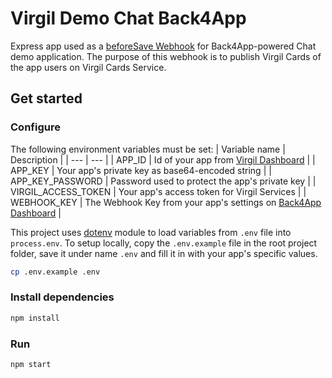 # Virgil Demo Chat Back4App

Express app used as a [beforeSave Webhook](http://docs.parseplatform.org/cloudcode/guide/#beforesave-webhooks)
for Back4App-powered Chat demo application. The purpose of this webhook is to publish Virgil Cards of the
app users on Virgil Cards Service.

## Get started

### Configure
The following environment variables must be set:
| Variable name | Description |
| --- | --- |
| APP_ID | Id of your app from [Virgil Dashboard](https://developer.virgilsecurity.com/account/dashboard/) |
| APP_KEY | Your app's private key as base64-encoded string |
| APP_KEY_PASSWORD | Password used to protect the app's private key |
| VIRGIL_ACCESS_TOKEN | Your app's access token for Virgil Services |
| WEBHOOK_KEY | The Webhook Key from your app's settings on [Back4App Dashboard](https://dashboard.back4app.com/) |

This project uses [dotenv](https://github.com/motdotla/dotenv) module to load variables from `.env` file into
`process.env`. To setup locally, copy the `.env.example` file in the root project folder, save it under name `.env`
and fill it in with your app's specific values.

```bash
cp .env.example .env
```

### Install dependencies

```bash
npm install
```

### Run

```bash
npm start
```
